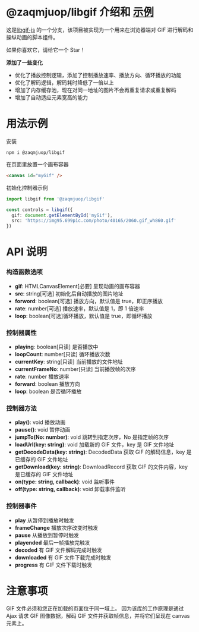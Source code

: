 # @zaqmjuop/libgif 介绍和 [示例](https://zaqmjuop.github.io/libgif/)

这是[libgif-js](https://github.com/buzzfeed/libgif-js) 的一个分支，该项目被实现为一个用来在浏览器端对 GIF 进行解码和操纵动画的脚本组件。

如果你喜欢它，请给它一个 Star！

**添加了一些变化**

- 优化了播放控制逻辑，添加了控制播放速率、播放方向、循环播放的功能
- 优化了解码逻辑，解码耗时降低了一倍以上
- 增加了内存缓存池，现在对同一地址的图片不会再重复请求或重复解码
- 增加了自动适应元素宽高的能力

# 用法示例

安装

```
npm i @zaqmjuop/libgif
```

在页面里放置一个画布容器

```html
<canvas id="myGif" />
```

初始化控制器示例

```typescript
import libgif from '@zaqmjuop/libgif'

const controls = libgif({
  gif: document.getElementById('myGif'),
  src: 'https://img95.699pic.com/photo/40165/2060.gif_wh860.gif'
})
```

# API 说明

### 构造函数选项

- **gif**: HTMLCanvasElement[必要] 呈现动画的画布容器
- **src**: string[可选] 初始化后自动播放的图片地址
- **forword**: boolean[可选] 播放方向，默认值是 true，即正序播放
- **rate**: number[可选] 播放速率，默认值是 1，即 1 倍速率
- **loop**: boolean[可选]循环播放，默认值是 true，即循环播放

### 控制器属性

- **playing**: boolean[只读] 是否播放中
- **loopCount**: number[只读] 循环播放次数
- **currentKey**: string[只读] 当前播放的文件地址
- **currentFrameNo**: number[只读] 当前播放帧的次序
- **rate**: number 播放速率
- **forward**: boolean 播放方向
- **loop**: boolean 是否循环播放

### 控制器方法

- **play()**: void 播放动画
- **pause()**: void 暂停动画
- **jumpTo(No: number)**: void 跳转到指定次序，No 是指定帧的次序
- **loadUrl(key: string)**: void 加载新的 GIF 文件，key 是 GIF 文件地址
- **getDecodeData(key: string)**: DecodedData 获取 GIF 的解码信息，key 是已缓存的 GIF 文件地址
- **getDownload(key: string)**: DownloadRecord 获取 GIF 的文件内容，key 是已缓存的 GIF 文件地址
- **on(type: string, callback)**: void 监听事件
- **off(type: string, callback)**: void 卸载事件监听

### 控制器事件

- **play** 从暂停到播放时触发
- **frameChange** 播放次序改变时触发
- **pause** 从播放到暂停时触发
- **playended** 最后一帧播放完触发
- **decoded** 有 GIF 文件解码完成时触发
- **downloaded** 有 GIF 文件下载完成时触发
- **progress** 有 GIF 文件下载时触发

# 注意事项

GIF 文件必须和您正在加载的页面位于同一域上。
因为该库的工作原理是通过 Ajax 请求 GIF 图像数据，解码 GIF 文件并获取帧信息，并将它们呈现在 canvas 元素上。
